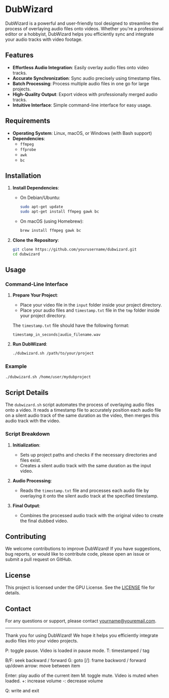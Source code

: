 # DubWizard

DubWizard is a powerful and user-friendly tool designed to streamline the process of overlaying audio files onto videos. Whether you're a professional editor or a hobbyist, DubWizard helps you efficiently sync and integrate your audio tracks with video footage.

## Features

- **Effortless Audio Integration**: Easily overlay audio files onto video tracks.
- **Accurate Synchronization**: Sync audio precisely using timestamp files.
- **Batch Processing**: Process multiple audio files in one go for large projects.
- **High-Quality Output**: Export videos with professionally merged audio tracks.
- **Intuitive Interface**: Simple command-line interface for easy usage.

## Requirements

- **Operating System**: Linux, macOS, or Windows (with Bash support)
- **Dependencies**:
  - `ffmpeg`
  - `ffprobe`
  - `awk`
  - `bc`

## Installation

1. **Install Dependencies**:
   - On Debian/Ubuntu:
     ```sh
     sudo apt-get update
     sudo apt-get install ffmpeg gawk bc
     ```
   - On macOS (using Homebrew):
     ```sh
     brew install ffmpeg gawk bc
     ```

2. **Clone the Repository**:
   ```sh
   git clone https://github.com/yourusername/dubwizard.git
   cd dubwizard
   ```

## Usage

### Command-Line Interface

1. **Prepare Your Project**:
   - Place your video file in the `input` folder inside your project directory.
   - Place your audio files and `timestamp.txt` file in the `tmp` folder inside your project directory.

   The `timestamp.txt` file should have the following format:
   ```
   timestamp_in_seconds|audio_filename.wav
   ```

2. **Run DubWizard**:
   ```sh
   ./dubwizard.sh /path/to/your/project
   ```

### Example

```sh
./dubwizard.sh /home/user/mydubproject
```

## Script Details

The `dubwizard.sh` script automates the process of overlaying audio files onto a video. It reads a timestamp file to accurately position each audio file on a silent audio track of the same duration as the video, then merges this audio track with the video.

### Script Breakdown

1. **Initialization**:
   - Sets up project paths and checks if the necessary directories and files exist.
   - Creates a silent audio track with the same duration as the input video.

2. **Audio Processing**:
   - Reads the `timestamp.txt` file and processes each audio file by overlaying it onto the silent audio track at the specified timestamp.

3. **Final Output**:
   - Combines the processed audio track with the original video to create the final dubbed video.

## Contributing

We welcome contributions to improve DubWizard! If you have suggestions, bug reports, or would like to contribute code, please open an issue or submit a pull request on GitHub.

## License

This project is licensed under the GPU License. See the [LICENSE](LICENSE) file for details.

## Contact

For any questions or support, please contact [yourname@youremail.com](mailto:yourname@youremail.com).

---

Thank you for using DubWizard! We hope it helps you efficiently integrate audio files into your video projects.

P: toggle pause.  Video is loaded in pause mode.
T: timestamped / tag

B/F: seek backward / forward
G: goto
[/]: frame backword / forward
up/down arrow: move between item

Enter: play audio of the current item
M: toggle mute. Video is muted when loaded.
+: increase volume
-: decrease volume

Q: write and exit

